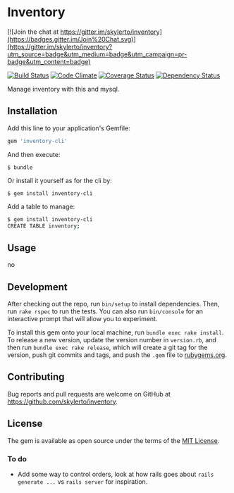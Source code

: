 # Inventory

[![Join the chat at https://gitter.im/skylerto/inventory](https://badges.gitter.im/Join%20Chat.svg)](https://gitter.im/skylerto/inventory?utm_source=badge&utm_medium=badge&utm_campaign=pr-badge&utm_content=badge)

[![Build
Status](https://travis-ci.org/skylerto/inventory.svg?branch=gemify)](https://travis-ci.org/skylerto/inventory)
[![Code
Climate](https://codeclimate.com/repos/559e8e1869568031df008616/badges/3d6f92dd7401a8c34ce6/gpa.svg)](https://codeclimate.com/repos/559e8e1869568031df008616/feed)
[![Coverage
Status](https://coveralls.io/repos/skylerto/inventory/badge.svg?branch=master&service=github)](https://coveralls.io/github/skylerto/inventory?branch=master)
[![Dependency
Status](https://gemnasium.com/skylerto/inventory.svg)](https://gemnasium.com/skylerto/inventory)

Manage inventory with this and mysql.

## Installation

Add this line to your application's Gemfile:

```ruby
gem 'inventory-cli'
```

And then execute:

    $ bundle

Or install it yourself as for the cli by:

    $ gem install inventory-cli

Add a table to manage:

```bash
$ gem install inventory-cli
CREATE TABLE inventory;
```
## Usage

no

## Development

After checking out the repo, run `bin/setup` to install dependencies. Then, run `rake rspec` to run the tests. You can also run `bin/console` for an interactive prompt that will allow you to experiment.

To install this gem onto your local machine, run `bundle exec rake install`. To release a new version, update the version number in `version.rb`, and then run `bundle exec rake release`, which will create a git tag for the version, push git commits and tags, and push the `.gem` file to [rubygems.org](https://rubygems.org).

## Contributing

Bug reports and pull requests are welcome on GitHub at https://github.com/skylerto/inventory.


## License

The gem is available as open source under the terms of the [MIT License](http://opensource.org/licenses/MIT).

### To do

 - Add some way to control orders, look at how rails goes about `rails generate
   ...` vs `rails server` for inspiration.
